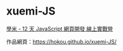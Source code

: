 # xuemi-JS


[學米 - 12 天 JavaScript 網頁開發 線上實戰營](https://www.xuemi.co/projects/7a3fa65e-b073-420a-91a2-001daee39b0e)

作品網頁：https://hokou.github.io/xuemi-JS/
